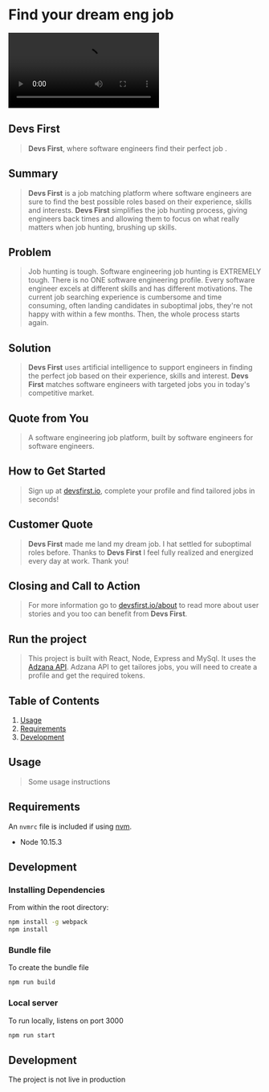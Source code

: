 # Find your dream eng job #

![alt text](https://github.com/mbesio/dev-first/blob/master/devFirst.mp4 "Devs First app")

## Devs First ##
  > __Devs First__, where software engineers find their perfect job .

## Summary ##
  > __Devs First__ is a job matching platform where software engineers are sure to find the best possible roles based on their experience, skills and interests. __Devs First__ simplifies the job hunting process, giving engineers back times and allowing them to focus on what really matters when job hunting, brushing up skills.

## Problem ##
  > Job hunting is tough. Software engineering job hunting is EXTREMELY tough. There is no ONE software engineering profile. Every software engineer excels at different skills and has different motivations.
  > The current job searching experience is cumbersome and time consuming, often landing candidates in suboptimal jobs, they're not happy with within a few months. Then, the whole process starts again.


## Solution ##
  > __Devs First__ uses artificial intelligence to support engineers in finding the perfect job based on their experience, skills and interest. __Devs First__ matches software engineers with targeted jobs you in today's competitive market.

## Quote from You ##
  > A software engineering job platform, built by software engineers for software engineers.

## How to Get Started ##
  > Sign up at [devsfirst.io](devsfirst.io), complete your profile and find tailored jobs in seconds!

## Customer Quote ##
  > __Devs First__ made me land my dream job. I hat settled for suboptimal roles before. Thanks to __Devs First__ I feel fully realized and energized every day at work. Thank you!

## Closing and Call to Action ##
  > For more information go to [devsfirst.io/about](devsfirst.io/about) to read more about user stories and you too can benefit from __Devs First__.



## Run the project ##

> This project is built with React, Node, Express and MySql. It uses the [Adzana API](https://developer.adzuna.com/). Adzana API to get tailores jobs, you will need to create a profile and get the required tokens.

## Table of Contents

1. [Usage](#Usage)
1. [Requirements](#requirements)
1. [Development](#development)

## Usage

> Some usage instructions

## Requirements

An `nvmrc` file is included if using [nvm](https://github.com/creationix/nvm).

- Node 10.15.3

## Development

### Installing Dependencies

From within the root directory:

```sh
npm install -g webpack
npm install
```
### Bundle file

To create the bundle file
```sh
npm run build
```
### Local server

To run locally, listens on port 3000
```sh
npm run start
```

## Development

The project is not live in production